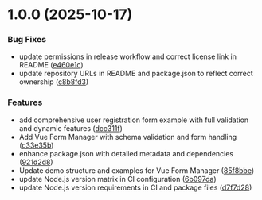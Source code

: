 # 1.0.0 (2025-10-17)


### Bug Fixes

* update permissions in release workflow and correct license link in README ([e460e1c](https://github.com/TheOluwafemi/vue-form-manager/commit/e460e1cae721a053e3183918e1397cb5ce4439f6))
* update repository URLs in README and package.json to reflect correct ownership ([c8b8fd3](https://github.com/TheOluwafemi/vue-form-manager/commit/c8b8fd34395700e9d787d819cfbaf285bd334d41))


### Features

* add comprehensive user registration form example with full validation and dynamic features ([dcc311f](https://github.com/TheOluwafemi/vue-form-manager/commit/dcc311f5efdd643b4a15f2404aa0959f2eac11f9))
* Add Vue Form Manager with schema validation and form handling ([c33e35b](https://github.com/TheOluwafemi/vue-form-manager/commit/c33e35b4af84e45bb71d045eeb08fc0d3477b84f))
* enhance package.json with detailed metadata and dependencies ([921d2d8](https://github.com/TheOluwafemi/vue-form-manager/commit/921d2d8348e0d6b5180dfc7ff60cbca2fe61d2e6))
* Update demo structure and examples for Vue Form Manager ([85f8bbe](https://github.com/TheOluwafemi/vue-form-manager/commit/85f8bbeb188dfa423a1882bbca0c1e99bafeee61))
* update Node.js version matrix in CI configuration ([6b097da](https://github.com/TheOluwafemi/vue-form-manager/commit/6b097da902200f3fd78cfdf354888d55ca70cf29))
* update Node.js version requirements in CI and package files ([d7f7d28](https://github.com/TheOluwafemi/vue-form-manager/commit/d7f7d28469e0b1d32eb7556a2b864f39940499fe))
